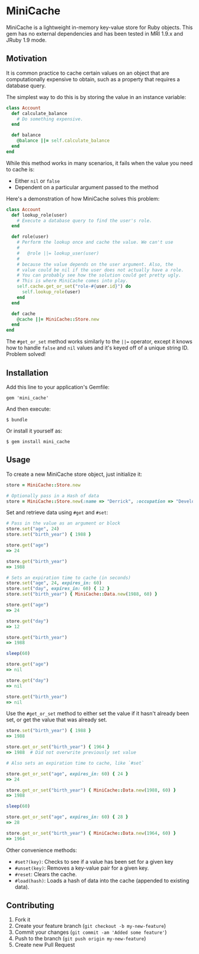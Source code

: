 # MiniCache

MiniCache is a lightweight in-memory key-value store for Ruby objects.
This gem has no external dependencies and has been tested in MRI 1.9.x and
JRuby 1.9 mode.

## Motivation

It is common practice to cache certain values on an object that are
computationally expensive to obtain, such as a property that requires a
database query.

The simplest way to do this is by storing the value in an instance variable:

```ruby
class Account
  def calculate_balance
    # Do something expensive.
  end

  def balance
    @balance ||= self.calculate_balance
  end
end
```

While this method works in many scenarios, it fails when the value you
need to cache is:

- Either `nil` or `false`
- Dependent on a particular argument passed to the method

Here's a demonstration of how MiniCache solves this problem:

```ruby
class Account
  def lookup_role(user)
    # Execute a database query to find the user's role.
  end

  def role(user)
    # Perform the lookup once and cache the value. We can't use
    #
    #   @role ||= lookup_user(user)
    #
    # because the value depends on the user argument. Also, the
    # value could be nil if the user does not actually have a role.
    # You can probably see how the solution could get pretty ugly.
    # This is where MiniCache comes into play.
    self.cache.get_or_set("role-#{user.id}") do
      self.lookup_role(user)
    end
  end

  def cache
    @cache ||= MiniCache::Store.new
  end
end
```

The `#get_or_set` method works similarly to the `||=` operator, except it
knows how to handle `false` and `nil` values and it's keyed off of a unique string ID.
Problem solved!

## Installation

Add this line to your application's Gemfile:

    gem 'mini_cache'

And then execute:

    $ bundle

Or install it yourself as:

    $ gem install mini_cache

## Usage

To create a new MiniCache store object, just initialize it:

```ruby
store = MiniCache::Store.new

# Optionally pass in a Hash of data
store = MiniCache::Store.new(:name => "Derrick", :occupation => "Developer")
```

Set and retrieve data using `#get` and `#set`:

```ruby
# Pass in the value as an argument or block
store.set("age", 24)
store.set("birth_year") { 1988 }

store.get("age")
=> 24

store.get("birth_year")
=> 1988

# Sets an expiration time to cache (in seconds)
store.set("age", 24, expires_in: 60)
store.set("day", expires_in: 60) { 12 }
store.set("birth_year") { MiniCache::Data.new(1988, 60) }

store.get("age")
=> 24

store.get("day")
=> 12

store.get("birth_year")
=> 1988

sleep(60)

store.get("age")
=> nil

store.get("day")
=> nil

store.get("birth_year")
=> nil
```

Use the `#get_or_set` method to either set the value if it hasn't already been
set, or get the value that was already set.

```ruby
store.set("birth_year") { 1988 }
=> 1988

store.get_or_set("birth_year") { 1964 }
=> 1988  # Did not overwrite previously set value

# Also sets an expiration time to cache, like `#set`

store.get_or_set("age", expires_in: 60) { 24 }
=> 24

store.get_or_set("birth_year") { MiniCache::Data.new(1988, 60) }
=> 1988

sleep(60)

store.get_or_set("age", expires_in: 60) { 28 }
=> 28

store.get_or_set("birth_year") { MiniCache::Data.new(1964, 60) }
=> 1964
```

Other convenience methods:

- `#set?(key)`: Checks to see if a value has been set for a given key
- `#unset(key)`: Removes a key-value pair for a given key.
- `#reset`: Clears the cache.
- `#load(hash)`: Loads a hash of data into the cache (appended to existing data).

## Contributing

1. Fork it
2. Create your feature branch (`git checkout -b my-new-feature`)
3. Commit your changes (`git commit -am 'Added some feature'`)
4. Push to the branch (`git push origin my-new-feature`)
5. Create new Pull Request
